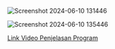 
![Screenshot 2024-06-10 131446](https://github.com/auliarifky/UAS-LabAP/assets/167726130/1df41d97-26f4-45a4-9922-70229964d978)

![Screenshot 2024-06-10 135446](https://github.com/auliarifky/UAS-LabAP/assets/167726130/6a7316d7-20cf-4ebd-94a1-61d2cf0f185f)

[Link Video Penjelasan Program](https://drive.google.com/file/d/1jmOh22etFli13A4CjXCbe4CxdN1KVmOR/view?usp=drive_link)

